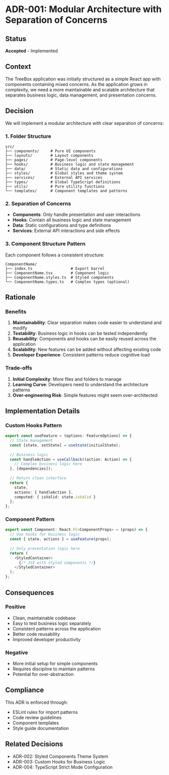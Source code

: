 # ADR-001: Modular Architecture with Separation of Concerns

## Status
**Accepted** - Implemented

## Context
The TreeBox application was initially structured as a simple React app with components containing mixed concerns. As the application grows in complexity, we need a more maintainable and scalable architecture that separates business logic, data management, and presentation concerns.

## Decision
We will implement a modular architecture with clear separation of concerns:

### 1. Folder Structure
```
src/
├── components/     # Pure UI components
├── layouts/        # Layout components  
├── pages/          # Page-level components
├── hooks/          # Business logic and state management
├── data/           # Static data and configurations
├── styles/         # Global styles and theme system
├── services/       # External API services
├── types/          # Global TypeScript definitions
├── utils/          # Pure utility functions
└── templates/      # Component templates and patterns
```

### 2. Separation of Concerns
- **Components**: Only handle presentation and user interactions
- **Hooks**: Contain all business logic and state management
- **Data**: Static configurations and type definitions
- **Services**: External API interactions and side effects

### 3. Component Structure Pattern
Each component follows a consistent structure:
```
ComponentName/
├── index.ts                 # Export barrel
├── ComponentName.tsx        # Component logic
├── ComponentName.styles.ts  # Styled components
└── ComponentName.types.ts   # Complex types (optional)
```

## Rationale

### Benefits
1. **Maintainability**: Clear separation makes code easier to understand and modify
2. **Testability**: Business logic in hooks can be tested independently
3. **Reusability**: Components and hooks can be easily reused across the application
4. **Scalability**: New features can be added without affecting existing code
5. **Developer Experience**: Consistent patterns reduce cognitive load

### Trade-offs
1. **Initial Complexity**: More files and folders to manage
2. **Learning Curve**: Developers need to understand the architecture patterns
3. **Over-engineering Risk**: Simple features might seem over-architected

## Implementation Details

### Custom Hooks Pattern
```typescript
export const useFeature = (options: FeatureOptions) => {
  // State management
  const [state, setState] = useState(initialState);
  
  // Business logic
  const handleAction = useCallback((action: Action) => {
    // Complex business logic here
  }, [dependencies]);
  
  // Return clean interface
  return {
    state,
    actions: { handleAction },
    computed: { isValid: state.isValid }
  };
};
```

### Component Pattern
```typescript
export const Component: React.FC<ComponentProps> = (props) => {
  // Use hooks for business logic
  const { state, actions } = useFeature(props);
  
  // Only presentation logic here
  return (
    <StyledContainer>
      {/* JSX with styled components */}
    </StyledContainer>
  );
};
```

## Consequences

### Positive
- Clean, maintainable codebase
- Easy to test business logic separately
- Consistent patterns across the application
- Better code reusability
- Improved developer productivity

### Negative
- More initial setup for simple components
- Requires discipline to maintain patterns
- Potential for over-abstraction

## Compliance
This ADR is enforced through:
- ESLint rules for import patterns
- Code review guidelines
- Component templates
- Style guide documentation

## Related Decisions
- ADR-002: Styled Components Theme System
- ADR-003: Custom Hooks for Business Logic
- ADR-004: TypeScript Strict Mode Configuration